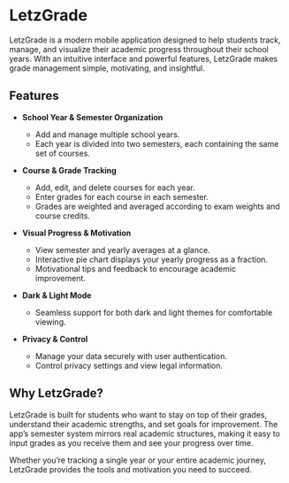 # LetzGrade

LetzGrade is a modern mobile application designed to help students track, manage, and visualize their academic progress throughout their school years. With an intuitive interface and powerful features, LetzGrade makes grade management simple, motivating, and insightful.

## Features

- **School Year & Semester Organization**
  - Add and manage multiple school years.
  - Each year is divided into two semesters, each containing the same set of courses.

- **Course & Grade Tracking**
  - Add, edit, and delete courses for each year.
  - Enter grades for each course in each semester.
  - Grades are weighted and averaged according to exam weights and course credits.

- **Visual Progress & Motivation**
  - View semester and yearly averages at a glance.
  - Interactive pie chart displays your yearly progress as a fraction.
  - Motivational tips and feedback to encourage academic improvement.

- **Dark & Light Mode**
  - Seamless support for both dark and light themes for comfortable viewing.

- **Privacy & Control**
  - Manage your data securely with user authentication.
  - Control privacy settings and view legal information.

## Why LetzGrade?

LetzGrade is built for students who want to stay on top of their grades, understand their academic strengths, and set goals for improvement. The app’s semester system mirrors real academic structures, making it easy to input grades as you receive them and see your progress over time.

Whether you’re tracking a single year or your entire academic journey, LetzGrade provides the tools and motivation you need to succeed.